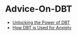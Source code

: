 # Advice-On-DBT
- [Unlocking the Power of DBT](https://jyotirgamya.org/opinion/power-of-dbt-unique-perspective/)
- [How DBT is Used for Anxiety](https://jyotirgamya.org/opinion/dbt-anxiety-relief/)

